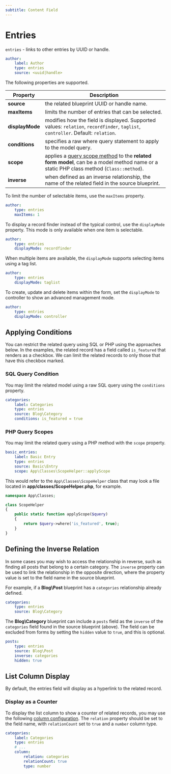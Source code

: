 ```yaml
---
subtitle: Content Field
---
```

# Entries

`entries` - links to other entries by UUID or handle.

```yaml
author:
    label: Author
    type: entries
    source: <uuid|handle>
```

The following properties are supported.

Property | Description
------------- | -------------
**source** | the related blueprint UUID or handle name.
**maxItems** | limits the number of entries that can be selected.
**displayMode** | modifies how the field is displayed. Supported values: `relation`, `recordfinder`, `taglist`, `controller`. Default: `relation`.
**conditions** | specifies a raw where query statement to apply to the model query.
**scope** | applies a [query scope method](../../extend/database/model.md) to the **related form model**, can be a model method name or a static PHP class method (`Class::method`).
**inverse** | when defined as an inverse relationship, the name of the related field in the source blueprint.

To limit the number of selectable items, use the `maxItems` property.

```yaml
author:
    type: entries
    maxItems: 1
```

To display a record finder instead of the typical control, use the `displayMode` property. This mode is only available when one item is selectable.

```yaml
author:
    type: entries
    displayMode: recordfinder
```

When multiple items are available, the `displayMode` supports selecting items using a tag list.

```yaml
author:
    type: entries
    displayMode: taglist
```

To create, update and delete items within the form, set the `displayMode` to controller to show an advanced management mode.

```yaml
author:
    type: entries
    displayMode: controller
```

## Applying Conditions

You can restrict the related query using SQL or PHP using the approaches below. In the examples, the related record has a field called `is_featured` that renders as a checkbox. We can limit the related records to only those that have this checkbox marked.

### SQL Query Condition

You may limit the related model using a raw SQL query using the `conditions` property.

```yaml
categories:
    label: Categories
    type: entries
    source: Blog\Category
    conditions: is_featured = true
```

### PHP Query Scopes

You may limit the related query using a PHP method with the `scope` property.

```yaml
basic_entries:
    label: Basic Entry
    type: entries
    source: Basic\Entry
    scope: App\Classes\ScopeHelper::applyScope
```

This would refer to the `App\Classes\ScopeHelper` class that may look a file located in **app/classes/ScopeHelper.php**, for example.

```php
namespace App\Classes;

class ScopeHelper
{
    public static function applyScope($query)
    {
        return $query->where('is_featured', true);
    }
}
```

## Defining the Inverse Relation

In some cases you may wish to access the relationship in reverse, such as finding all posts that belong to a certain category. The `inverse` property can be used to link the relationship in the opposite direction, where the property value is set to the field name in the source blueprint.

For example, if a **Blog\Post** blueprint has a `categories` relationship already defined.

```yaml
categories:
    type: entries
    source: Blog\Category
```

The **Blog\Category** blueprint can include a `posts` field as the `inverse` of the `categories` field found in the source blueprint (above). The field can be excluded from forms by setting the `hidden` value to `true`, and this is optional.

```yaml
posts:
    type: entries
    source: Blog\Post
    inverse: categories
    hidden: true
```

## List Column Display

By default, the entries field will display as a hyperlink to the related record.

### Display as a Counter

To display the list column to show a counter of related records, you may use the following [column configuration](../list-columns.md). The `relation` property should be set to the field name, with `relationCount` set to `true` and a `number` column type.

```yaml
categories:
    label: Categories
    type: entries
    # ...
    column:
        relation: categories
        relationCount: true
        type: number
```
